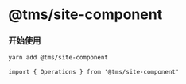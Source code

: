 # @tms/site-component

### 开始使用
```bash
yarn add @tms/site-component
```

```tsx | pure
import { Operations } from '@tms/site-component'
```